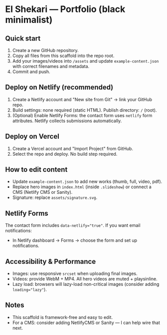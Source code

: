# El Shekari — Portfolio (black minimalist)

## Quick start
1. Create a new GitHub repository.
2. Copy all files from this scaffold into the repo root.
3. Add your images/videos into `/assets` and update `example-content.json` with correct filenames and metadata.
4. Commit and push.

## Deploy on Netlify (recommended)
1. Create a Netlify account and "New site from Git" → link your GitHub repo.
2. Build settings: none required (static HTML). Publish directory: `/` (root).
3. (Optional) Enable Netlify Forms: the contact form uses `netlify` form attributes. Netlify collects submissions automatically.

## Deploy on Vercel
1. Create a Vercel account and "Import Project" from GitHub.
2. Select the repo and deploy. No build step required.

## How to edit content
- Update `example-content.json` to add new works (thumb, full, video, pdf).
- Replace hero images in `index.html` (inside `.slideshow`) or connect a CMS (Netlify CMS or Sanity).
- Signature: replace `assets/signature.svg`.

## Netlify Forms
The contact form includes `data-netlify="true"`. If you want email notifications:
- In Netlify dashboard → Forms → choose the form and set up notifications.

## Accessibility & Performance
- Images: use responsive `srcset` when uploading final images.
- Videos: provide WebM + MP4. All hero videos are muted + playsinline.
- Lazy load: browsers will lazy-load non-critical images (consider adding `loading="lazy"`).

## Notes
- This scaffold is framework-free and easy to edit.
- For a CMS: consider adding NetlifyCMS or Sanity — I can help wire that next.

